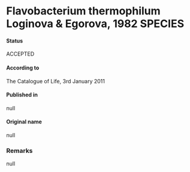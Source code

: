 # Flavobacterium thermophilum Loginova & Egorova, 1982 SPECIES

#### Status
ACCEPTED

#### According to
The Catalogue of Life, 3rd January 2011

#### Published in
null

#### Original name
null

### Remarks
null